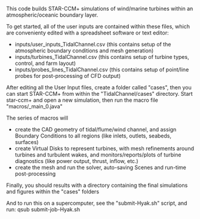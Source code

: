 This code builds STAR-CCM+ simulations of wind/marine turbines within an atmospheric/oceanic boundary layer.

To get started, all of the user inputs are contained within these files, which are convenienty edited with a spreadsheet software or text editor:
* inputs/user_inputs_TidalChannel.csv (this contains setup of the atmospheric boundary conditions and mesh generation)
* inputs/turbines_TidalChannel.csv (this contains setup of turbine types, control, and farm layout)
* inputs/probes_lines_TidalChannel.csv (this contains setup of point/line probes for post-processing of CFD output)

After editing all the User Input files, create a folder called "cases", then you can start STAR-CCM+ from within the "TidalChannel/cases" directory.  Start star-ccm+ and open a 
new simulation, then run the macro file "macros/_main_0.java"

The series of macros will
* create the CAD geometry of tidal/flume/wind channel, and assign Boundary Conditions to all regions (like inlets, outlets, seabeds, surfaces)
* create Virtual Disks to represent turbines, with mesh refinements around turbines and turbulent wakes, and monitors/reports/plots of turbine diagnostics (like power output, 
thrust, inflow, etc.)
* create the mesh and run the solver, auto-saving Scenes and run-time post-processing

Finally, you should results with a directory containing the final simulations and figures within the "cases" folders

And to run this on a supercomputer, see the "submit-Hyak.sh" script, and run:
    qsub submit-job-Hyak.sh

